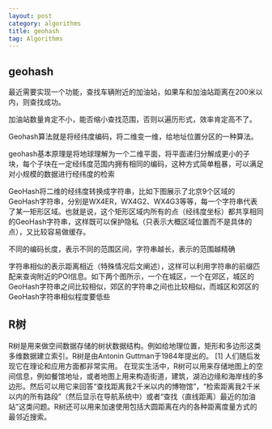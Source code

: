 ```yaml
---
layout: post
category: algorithms
title: geohash
tag: Algorithms 
---
```


## geohash
最近需要实现一个功能，查找车辆附近的加油站，如果车和加油站距离在200米以内，则查找成功。

加油站数量肯定不小，能否缩小查找范围，否则以遍历形式，效率肯定高不了。

Geohash算法就是将经纬度编码，将二维变一维，给地址位置分区的一种算法。


 geohash基本原理是将地球理解为一个二维平面，将平面递归分解成更小的子块，每个子块在一定经纬度范围内拥有相同的编码，这种方式简单粗暴，可以满足对小规模的数据进行经纬度的检索


 GeoHash将二维的经纬度转换成字符串，比如下图展示了北京9个区域的GeoHash字符串，分别是WX4ER，WX4G2、WX4G3等等，每一个字符串代表了某一矩形区域。也就是说，这个矩形区域内所有的点（经纬度坐标）都共享相同的GeoHash字符串，这样既可以保护隐私（只表示大概区域位置而不是具体的点），又比较容易做缓存。

不同的编码长度，表示不同的范围区间，字符串越长，表示的范围越精确

字符串相似的表示距离相近（特殊情况后文阐述），这样可以利用字符串的前缀匹配来查询附近的POI信息。如下两个图所示，一个在城区，一个在郊区，城区的GeoHash字符串之间比较相似，郊区的字符串之间也比较相似，而城区和郊区的GeoHash字符串相似程度要低些

## R树

R树是用来做空间数据存储的树状数据结构。例如给地理位置，矩形和多边形这类多维数据建立索引。R树是由Antonin Guttman于1984年提出的。 [1]  人们随后发现它在理论和应用方面都非常实用。 在现实生活中，R树可以用来存储地图上的空间信息，例如餐馆地址，或者地图上用来构造街道，建筑，湖泊边缘和海岸线的多边形。然后可以用它来回答“查找距离我2千米以内的博物馆”，“检索距离我2千米以内的所有路段”（然后显示在导航系统中）或者“查找（直线距离）最近的加油站”这类问题。R树还可以用来加速使用包括大圆距离在内的各种距离度量方式的最邻近搜索。